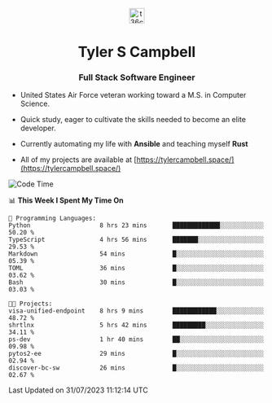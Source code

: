 <p align="center">
<a href="https://www.linkedin.com/in/t36campbell" target="blank"><img align="center" src="https://ik.imagekit.io/t36campbell/Portfolio/linkedin.png.original_m8bbGgPh6.png" alt="t36campbell" height="30" width="30" /></a>
</p>
<h1 align="center">Tyler S Campbell</h1>
<h3 align="center">Full Stack Software Engineer</h3>

* United States Air Force veteran working toward a M.S. in Computer Science.

* Quick study, eager to cultivate the skills needed to become an elite developer.

* Currently automating my life with **Ansible** and teaching myself **Rust**

* All of my projects are available at [https://tylercampbell.space/](https://tylercampbell.space/)

<!--START_SECTION:waka-->
![Code Time](http://img.shields.io/badge/Code%20Time-2%2C658%20hrs%2030%20mins-blue)

📊 **This Week I Spent My Time On** 

```text
💬 Programming Languages: 
Python                   8 hrs 23 mins       █████████████░░░░░░░░░░░░   50.20 % 
TypeScript               4 hrs 56 mins       ███████░░░░░░░░░░░░░░░░░░   29.53 % 
Markdown                 54 mins             █░░░░░░░░░░░░░░░░░░░░░░░░   05.39 % 
TOML                     36 mins             █░░░░░░░░░░░░░░░░░░░░░░░░   03.62 % 
Bash                     30 mins             █░░░░░░░░░░░░░░░░░░░░░░░░   03.03 % 

🐱‍💻 Projects: 
visa-unified-endpoint    8 hrs 9 mins        ████████████░░░░░░░░░░░░░   48.72 % 
shrtlnx                  5 hrs 42 mins       █████████░░░░░░░░░░░░░░░░   34.11 % 
ps-dev                   1 hr 40 mins        ██░░░░░░░░░░░░░░░░░░░░░░░   09.98 % 
pytos2-ee                29 mins             █░░░░░░░░░░░░░░░░░░░░░░░░   02.94 % 
discover-bc-sw           26 mins             █░░░░░░░░░░░░░░░░░░░░░░░░   02.67 % 
```


 Last Updated on 31/07/2023 11:12:14 UTC
<!--END_SECTION:waka-->
